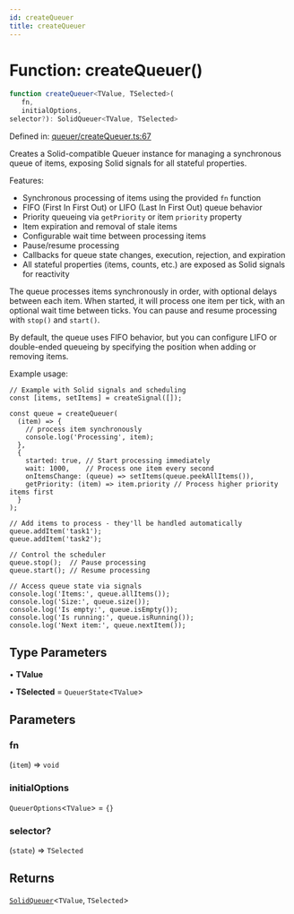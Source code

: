 ```yaml
---
id: createQueuer
title: createQueuer
---
```


<!-- DO NOT EDIT: this page is autogenerated from the type comments -->

# Function: createQueuer()

```ts
function createQueuer<TValue, TSelected>(
   fn, 
   initialOptions, 
selector?): SolidQueuer<TValue, TSelected>
```

Defined in: [queuer/createQueuer.ts:67](https://github.com/TanStack/pacer/blob/main/packages/solid-pacer/src/queuer/createQueuer.ts#L67)

Creates a Solid-compatible Queuer instance for managing a synchronous queue of items, exposing Solid signals for all stateful properties.

Features:
- Synchronous processing of items using the provided `fn` function
- FIFO (First In First Out) or LIFO (Last In First Out) queue behavior
- Priority queueing via `getPriority` or item `priority` property
- Item expiration and removal of stale items
- Configurable wait time between processing items
- Pause/resume processing
- Callbacks for queue state changes, execution, rejection, and expiration
- All stateful properties (items, counts, etc.) are exposed as Solid signals for reactivity

The queue processes items synchronously in order, with optional delays between each item. When started, it will process one item per tick, with an optional wait time between ticks. You can pause and resume processing with `stop()` and `start()`.

By default, the queue uses FIFO behavior, but you can configure LIFO or double-ended queueing by specifying the position when adding or removing items.

Example usage:
```tsx
// Example with Solid signals and scheduling
const [items, setItems] = createSignal([]);

const queue = createQueuer(
  (item) => {
    // process item synchronously
    console.log('Processing', item);
  },
  {
    started: true, // Start processing immediately
    wait: 1000,    // Process one item every second
    onItemsChange: (queue) => setItems(queue.peekAllItems()),
    getPriority: (item) => item.priority // Process higher priority items first
  }
);

// Add items to process - they'll be handled automatically
queue.addItem('task1');
queue.addItem('task2');

// Control the scheduler
queue.stop();  // Pause processing
queue.start(); // Resume processing

// Access queue state via signals
console.log('Items:', queue.allItems());
console.log('Size:', queue.size());
console.log('Is empty:', queue.isEmpty());
console.log('Is running:', queue.isRunning());
console.log('Next item:', queue.nextItem());
```

## Type Parameters

• **TValue**

• **TSelected** = `QueuerState`\<`TValue`\>

## Parameters

### fn

(`item`) => `void`

### initialOptions

`QueuerOptions`\<`TValue`\> = `{}`

### selector?

(`state`) => `TSelected`

## Returns

[`SolidQueuer`](../../interfaces/solidqueuer.md)\<`TValue`, `TSelected`\>
